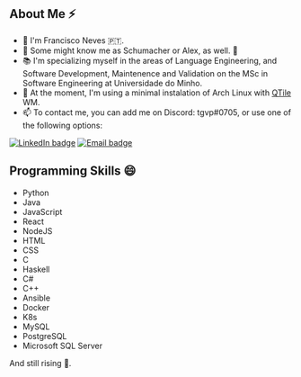 ## About Me ⚡
- 👋 I'm Francisco Neves 🇵🇹.
- 🎸 Some might know me as Schumacher or Alex, as well. 🥳
- 📚 I'm specializing myself in the areas of Language Engineering, and Software Development, Maintenence and Validation on the MSc in Software Engineering at Universidade do Minho.
- 🐧 At the moment, I'm using a minimal instalation of Arch Linux with [QTile](https://github.com/qtile/qtile) WM.
- 📫 To contact me, you can add me on Discord: tgvp#0705, or use one of the following options:

[![LinkedIn badge](https://img.shields.io/badge/-franl08-black?style=for-the-badge&logo=linkedin)](https://www.linkedin.com/in/franl08/)
[![Email badge](https://img.shields.io/badge/-franeves08-c71610?style=for-the-badge&logo=Gmail&logoColor=black)](mailto:franeves08@gmail.com)

## Programming Skills 😄
- Python
- Java
- JavaScript
- React
- NodeJS
- HTML
- CSS
- C
- Haskell
- C\#
- C++
- Ansible
- Docker
- K8s
- MySQL
- PostgreSQL
- Microsoft SQL Server

And still rising 👀.
